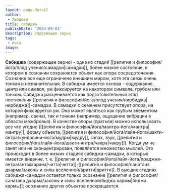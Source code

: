 ```yaml
---
layout: page-detail
author:
 - Яшодеви
title: сабиджа
publishDate: "2024-09-01"
description: содержащее зерно
tags:
 - йога
image: 
---
```

**Сабиджа** (содержащее зерно) - одна из стадий [[религия и философия/йога/плод учения/самадхи|самадхи]], более низкое состояние, в котором в сознании сохраняется объект как опора сосредоточения. Сознание все еще ограничено внешним миром, хотя эта связь очень тонкая и незначительная. В сабиджа имеется основа - содержание, центр или символ, ум фиксируется на некотором символе, грубом или тонком. Сабиджа расценивается как подготовительный этап постижения [[религия и философия/йога/плод учения/нирбиджа|нирбиджа]]-самадхи. В самадхи с семенем присутствует опора, на которой фиксируется ум. Она может являться как грубым элементом (например, свеча), так и тонким (например, ощущение вибрации в области межбровья). В качестве опоры (пратьяи) можно использовать все что угодно ([[религия и философия/йога/мантра-йога/мантра|мантру]], форму объекта, [[религия и философия/йога/лайя-йога/шакти-янтра/кундалини-йога/мудры|мудру]], запах, звук, [[религия и философия/йога/лайя-йога/шакти-янтра/чакра|чакру]]). Когда ум не занят или не сконцентрирован, появляется множество мыслей. Это происходит в более низких стадиях сабиджа-самадхи, в которых имеется видение, т. е. [[религия и философия/йога/лайя-йога/праджня-янтра/антахкарана/читта|читта]]-[[религия и философия/санатана дхарма/законы и силы вселенной/вритти|вритти]]. В высших стадиях сабиджа-самадхи остается только осознание [[религия и философия/санатана дхарма/законы и силы вселенной/биджа кармы|биджа кармы]]; осознание других объектов прекращается.

